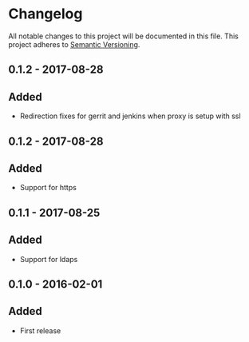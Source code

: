 # Changelog

All notable changes to this project will be documented in this file.
This project adheres to [Semantic Versioning](http://semver.org/).

## 0.1.2 - 2017-08-28
## Added
- Redirection fixes for gerrit and jenkins when proxy is setup with ssl

## 0.1.2 - 2017-08-28
## Added
- Support for https

## 0.1.1 - 2017-08-25
## Added
- Support for ldaps

## 0.1.0 - 2016-02-01
## Added
- First release